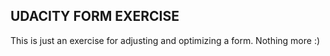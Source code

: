 ## UDACITY FORM EXERCISE

This is just an exercise for adjusting and optimizing a form. Nothing more :)